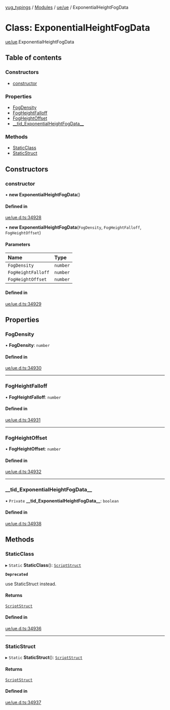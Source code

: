 [yug_typings](../README.md) / [Modules](../modules.md) / [ue/ue](../modules/ue_ue.md) / ExponentialHeightFogData

# Class: ExponentialHeightFogData

[ue/ue](../modules/ue_ue.md).ExponentialHeightFogData

## Table of contents

### Constructors

- [constructor](ue_ue.ExponentialHeightFogData.md#constructor)

### Properties

- [FogDensity](ue_ue.ExponentialHeightFogData.md#fogdensity)
- [FogHeightFalloff](ue_ue.ExponentialHeightFogData.md#fogheightfalloff)
- [FogHeightOffset](ue_ue.ExponentialHeightFogData.md#fogheightoffset)
- [\_\_tid\_ExponentialHeightFogData\_\_](ue_ue.ExponentialHeightFogData.md#__tid_exponentialheightfogdata__)

### Methods

- [StaticClass](ue_ue.ExponentialHeightFogData.md#staticclass)
- [StaticStruct](ue_ue.ExponentialHeightFogData.md#staticstruct)

## Constructors

### constructor

• **new ExponentialHeightFogData**()

#### Defined in

[ue/ue.d.ts:34928](https://github.com/YugMetaverse/yug_typings/blob/25cad34/ue/ue.d.ts#L34928)

• **new ExponentialHeightFogData**(`FogDensity`, `FogHeightFalloff`, `FogHeightOffset`)

#### Parameters

| Name | Type |
| :------ | :------ |
| `FogDensity` | `number` |
| `FogHeightFalloff` | `number` |
| `FogHeightOffset` | `number` |

#### Defined in

[ue/ue.d.ts:34929](https://github.com/YugMetaverse/yug_typings/blob/25cad34/ue/ue.d.ts#L34929)

## Properties

### FogDensity

• **FogDensity**: `number`

#### Defined in

[ue/ue.d.ts:34930](https://github.com/YugMetaverse/yug_typings/blob/25cad34/ue/ue.d.ts#L34930)

___

### FogHeightFalloff

• **FogHeightFalloff**: `number`

#### Defined in

[ue/ue.d.ts:34931](https://github.com/YugMetaverse/yug_typings/blob/25cad34/ue/ue.d.ts#L34931)

___

### FogHeightOffset

• **FogHeightOffset**: `number`

#### Defined in

[ue/ue.d.ts:34932](https://github.com/YugMetaverse/yug_typings/blob/25cad34/ue/ue.d.ts#L34932)

___

### \_\_tid\_ExponentialHeightFogData\_\_

• `Private` **\_\_tid\_ExponentialHeightFogData\_\_**: `boolean`

#### Defined in

[ue/ue.d.ts:34938](https://github.com/YugMetaverse/yug_typings/blob/25cad34/ue/ue.d.ts#L34938)

## Methods

### StaticClass

▸ `Static` **StaticClass**(): [`ScriptStruct`](ue_ue.ScriptStruct.md)

**`Deprecated`**

use StaticStruct instead.

#### Returns

[`ScriptStruct`](ue_ue.ScriptStruct.md)

#### Defined in

[ue/ue.d.ts:34936](https://github.com/YugMetaverse/yug_typings/blob/25cad34/ue/ue.d.ts#L34936)

___

### StaticStruct

▸ `Static` **StaticStruct**(): [`ScriptStruct`](ue_ue.ScriptStruct.md)

#### Returns

[`ScriptStruct`](ue_ue.ScriptStruct.md)

#### Defined in

[ue/ue.d.ts:34937](https://github.com/YugMetaverse/yug_typings/blob/25cad34/ue/ue.d.ts#L34937)
